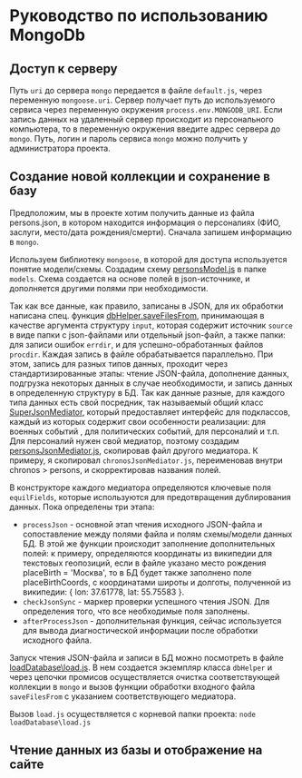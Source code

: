 # Руководство по использованию MongoDb

## Доступ к серверу

Путь `uri` до сервера `mongo` передается в файле `default.js`, через переменную `mongoose.uri`. Сервер получает путь до используемого сервиса через переменную окружения `process.env.MONGODB_URI`. Если запись данных на удаленный сервер происходит из персонального компьютера, то в переменную окружения введите адрес сервера до `mongo`. Путь, логин и пароль сервиса `mongo` можно получить у администратора проекта.

## Создание новой коллекции и сохранение в базу

Предположим, мы в проекте хотим получить данные из файла persons.json, в котором находится информация о персоналиях (ФИО, заслуги, место/дата рождения/смерти). Сначала запишем информацию в `mongo`.

Используем библиотеку `mongoose`, в которой для доступа используется понятие модели/схемы. Создадим схему [personsModel.js](https://github.com/solidarik/war-map/blob/master/models/personsModel.js) в папке `models`. Схема создается на основе полей в json-источнике, и дополняется другими полями при необходимости.

Так как все данные, как правило, записаны в JSON, для их обработки написана спец. функция [dbHelper.saveFilesFrom](https://github.com/solidarik/war-map/blob/master/loadDatabase/dbHelper.js), принимающая в качестве аргумента структуру `input`, которая содержит источник `source` в виде папки с json-файлами или отдельный json-файл, а также папки: для записи ошибок `errdir`, и для успешно-обработанных файлов `procdir`. Каждая запись в файле обрабатывается параллельно. При этом, запись для разных типов данных, проходит через стандартизированные этапы: чтение JSON-файла, дополнение данных, подгрузка некоторых данных в случае необходимости, и запись данных в определенную структуру в БД. Так как данные разные, для каждого типа данных есть свой посредник, так называемый общий класс [SuperJsonMediator](https://github.com/solidarik/war-map/blob/master/loadDatabase/superJsonMediator.js), который предоставляет интерфейс для подклассов, каждый из которых содержит свои особенности реализации: для военных событий , для политических событий, для персоналий и т.п. Для персоналий нужен свой медиатор, поэтому создадим [personsJsonMediator.js](https://github.com/solidarik/war-map/blob/master/loadDatabase/personsJsonMediator.js), скопировав файл другого медиатора. К примеру, я скопировал `chronosJsonMediator.js`, переименовав внутри chronos > persons, и скорректировав названия полей.

В конструкторе каждого медиатора определяются ключевые поля `equilFields`, которые используются для предотвращения дублирования данных. Пока определены три этапа:

- `processJson` - основной этап чтения исходного JSON-файла и сопоставление между полями файла и полям схемы/модели данных БД. В этой же функции происходит заполнение дополнительных полей: к примеру, определяются координаты из википедии для текстовых геопозиций, если в файле указано место рождения placeBirth = 'Москва', то в БД будет также заполнено поле placeBirthCoords, с координатами широты и долготы, полученной из википедии: { lon: 37.61778, lat: 55.75583 }.
- `checkJsonSync` - маркер проверки успешного чтения JSON. Для определения того, что все необходимые поля заполнены.
- `afterProcessJson` - дополнительная функция, сейчас используется для вывода диагностической информации после обработки исходного файла.

Запуск чтения JSON-файла и записи в БД можно посмотреть в файле [loadDatabase\load.js](https://github.com/solidarik/war-map/blob/master/loadDatabase/load.js). В нем создается экземпляр класса `dbHelper` и через цепочки промисов осуществляется очистка соответствующей коллекции в `mongo` и вызов функции обработки входного файла `saveFilesFrom` с указанием соответствующего медиатора.

Вызов `load.js` осуществляется с корневой папки проекта:
`node loadDatabase\load.js`

## Чтение данных из базы и отображение на сайте
